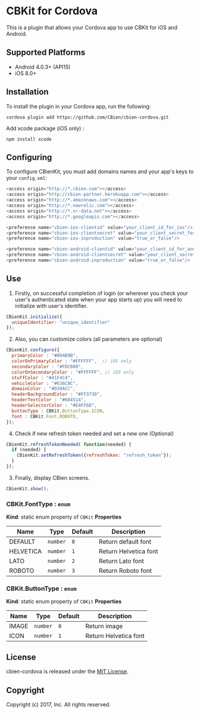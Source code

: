 # CBKit for Cordova

This is a plugin that allows your Cordova app to use CBKit for iOS and Android.

## Supported Platforms

- Android 4.0.3+ (API15)
- iOS 8.0+

## Installation

To install the plugin in your Cordova app, run the following:

    cordova plugin add https://github.com/CBien/cbien-cordova.git

Add xcode package (iOS only) :

    npm install xcode

## Configuring 

To configure CBienKit, you must add domains names and your app's keys to your `config.xml`:
```js
<access origin="http://*.cbien.com"></access>
<access origin="http://cbien-partner.herokuapp.com"></access>
<access origin="http://*.amazonaws.com"></access>
<access origin="http://*.newrelic.com"></access>
<access origin="http://*.nr-data.net"></access>
<access origin="http://*.googleapis.com"></access>

<preference name="cbien-ios-clientid" value="your_client_id_for_ios"/>
<preference name="cbien-ios-clientsecret" value="your_client_secret_for_ios"/>
<preference name="cbien-ios-inproduction" value="true_or_false"/>

<preference name="cbien-android-clientid" value="your_client_id_for_android"/>
<preference name="cbien-android-clientsecret" value="your_client_secret_for_android"/>
<preference name="cbien-android-inproduction" value="true_or_false"/>
```
## Use

1. Firstly, on successful completion of login (or wherever you check your user's authenticated state when your app starts up) you will need to initialize with user's identifier.

```js
CBienKit.initialize({
  uniqueIdentifier: "unique_identifier"
});
```

2. Also, you can customize colors (all parameters are optional)

```js
CBienKit.configure({
  primaryColor : "#004B9B", 
  colorOnPrimaryColor : "#FFFFFF",  // iOS only
  secondaryColor : "#FDC600", 
  colorOnSecondaryColor : "#FFFFFF", // iOS only
  stuffColor : "#41F4C4",
  vehicleColor : "#636C8C",
  domainColor : "#D39ACC",
  headerBackgroundColor : "#FF3730",
  headerTextColor : "#684514",
  headerSelectorColor : "#E4FF6D",
  buttonType : CBKit.ButtonType.ICON,
  font : CBKit.Font.ROBOTO,
});
```

4. Check if new refresh token needed and set a new one (Optional)

```js
CBienKit.refreshTokenNeeded( function(needed) { 
  if (needed) {
    CBienKit.setRefreshToken({refreshToken: "refresh_token"}); 
  } 
});
```

3. Finally, display CBien screens.

```js
CBienKit.show();
```


### CBKit.FontType : ```enum```
**Kind**: static enum property of ```CBKit```
**Properties**

| Name | Type | Default | Description |
| --- | --- | --- | --- |
| DEFAULT | ```number``` | ```0``` | Return default font |
| HELVETICA | ```number``` | ```1``` | Return Helvetica font |
| LATO | ```number``` | ```2``` | Return Lato font |
| ROBOTO | ```number``` | ```3``` | Return Roboto font |

### CBKit.ButtonType : ```enum```
**Kind**: static enum property of ```CBKit```
**Properties**

| Name | Type | Default | Description |
| --- | --- | --- | --- |
| IMAGE | ```number``` | ```0``` | Return image |
| ICON | ```number``` | ```1``` | Return Helvetica font |

## License

cbien-cordova is released under the [MIT License](http://www.opensource.org/licenses/MIT).

## Copyright

Copyright (c) 2017, Inc.  All rights reserved.

